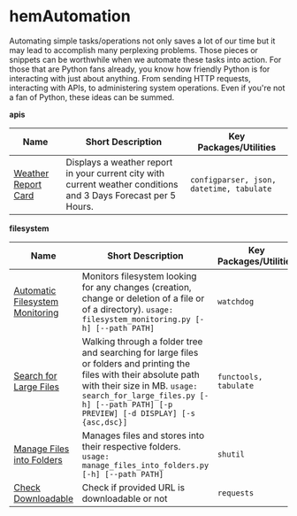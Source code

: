 # hemAutomation
Automating simple tasks/operations not only saves a lot of our time but it may lead to accomplish many perplexing problems. Those pieces or snippets can be worthwhile when we automate these tasks into action. For those that are Python fans already, you know how friendly Python is for interacting with just about anything. From sending HTTP requests, interacting with APIs, to administering system operations. Even if you're not a fan of Python, these ideas can be summed.

**apis**

| Name | Short Description | Key Packages/Utilities |
| --- | --- | --- |
| [Weather Report Card][weather_report] | Displays a weather report in your current city with current weather conditions and 3 Days Forecast per 5 Hours.  | `configparser, json, datetime, tabulate` |


**filesystem**

| Name | Short Description | Key Packages/Utilities |
| --- | --- | --- |
| [Automatic Filesystem Monitoring][file_monitoring] | Monitors filesystem looking for any changes (creation, change or deletion of a file or of a directory). `usage: filesystem_monitoring.py [-h] [--path PATH]` | `watchdog` |
| [Search for Large Files][large_files] | Walking through a folder tree and searching for large files or folders and printing the files with their absolute path with their size in MB. `usage: search_for_large_files.py [-h] [--path PATH] [-p PREVIEW] [-d DISPLAY] [-s {asc,dsc}]` | `functools, tabulate` |
| [Manage Files into Folders][manage_files] | Manages files and stores into their respective folders. `usage: manage_files_into_folders.py [-h] [--path PATH]`| `shutil` |
| [Check Downloadable][check_downloadable] | Check if provided URL is downloadable or not | `requests` |




[weather_report]: https://github.com/sangamsyabil/hemAutomation/blob/main/apis/weather_report_card.py
[file_monitoring]: https://github.com/sangamsyabil/hemAutomation/blob/main/filesystem/filesystem_monitoring.py
[check_downloadable]: https://github.com/sangamsyabil/hemAutomation/blob/main/filesystem/check_downloadable.py
[large_files]: https://github.com/sangamsyabil/hemAutomation/blob/main/filesystem/search_for_large_files.py
[manage_files]: https://github.com/sangamsyabil/hemAutomation/blob/main/filesystem/manage_files_into_folders.py